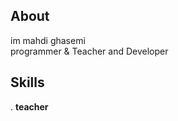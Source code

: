  ## About
<p>im mahdi ghasemi<br>
programmer & Teacher and Developer</p>

## Skills
. <b>teacher</b>
